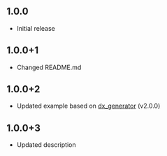 ## 1.0.0

- Initial release

## 1.0.0+1

- Changed README.md

## 1.0.0+2

- Updated example based on [dx_generator]('https://pub.dev/packages/dx_generator') (v2.0.0)

## 1.0.0+3

- Updated description
